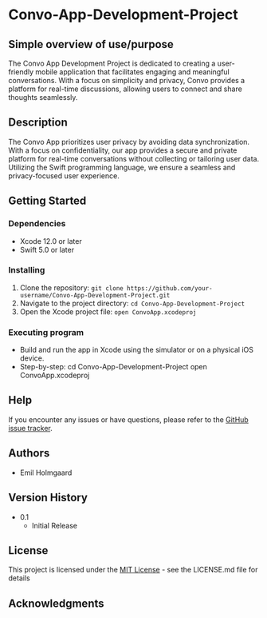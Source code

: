 # Convo-App-Development-Project

## Simple overview of use/purpose

The Convo App Development Project is dedicated to creating a user-friendly mobile application that facilitates engaging and meaningful conversations. With a focus on simplicity and privacy, Convo provides a platform for real-time discussions, allowing users to connect and share thoughts seamlessly.

## Description

The Convo App prioritizes user privacy by avoiding data synchronization. With a focus on confidentiality, our app provides a secure and private platform for real-time conversations without collecting or tailoring user data. Utilizing the Swift programming language, we ensure a seamless and privacy-focused user experience.

## Getting Started

### Dependencies

* Xcode 12.0 or later
* Swift 5.0 or later

### Installing

1. Clone the repository: `git clone https://github.com/your-username/Convo-App-Development-Project.git`
2. Navigate to the project directory: `cd Convo-App-Development-Project`
3. Open the Xcode project file: `open ConvoApp.xcodeproj`

### Executing program

* Build and run the app in Xcode using the simulator or on a physical iOS device.
* Step-by-step:
cd Convo-App-Development-Project
open ConvoApp.xcodeproj



## Help

If you encounter any issues or have questions, please refer to the [GitHub issue tracker](https://github.com/your-username/Convo-App-Development-Project/issues).

## Authors

* Emil Holmgaard

## Version History

* 0.1
  * Initial Release

## License

This project is licensed under the [MIT License](LICENSE.md) - see the LICENSE.md file for details

## Acknowledgments


